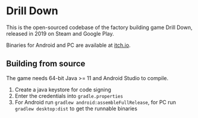 # Drill Down

This is the open-sourced codebase of the factory building game Drill Down, released in 2019 on Steam and Google Play. 

Binaries for Android and PC are available at [itch.io](https://dakror.itch.io/drill-down).

## Building from source

The game needs 64-bit Java >= 11 and Android Studio to compile.

1. Create a java keystore for code signing
2. Enter the credentials into `gradle.properties`
3. For Android run `gradlew android:assembleFullRelease`, for PC run `gradlew desktop:dist` to get the runnable binaries
